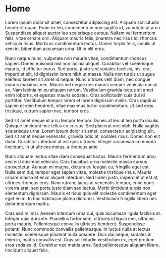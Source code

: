# Home

Lorem ipsum dolor sit amet, consectetur adipiscing elit. Aliquam sollicitudin hendrerit quam. Proin ex leo, condimentum non sagittis id, vulputate at arcu. Suspendisse aliquet auctor leo scelerisque cursus. Nullam vel fermentum felis, vitae ornare orci. Aliquam mauris felis, pharetra nec risus id, rhoncus vehicula risus. Morbi ac condimentum lectus. Donec turpis felis, iaculis ut sem in, bibendum accumsan urna. Ut in elit eros.

Nunc neque nunc, vulputate non mauris vitae, condimentum rhoncus sapien. Donec euismod nisl non lacinia aliquet. Curabitur vel scelerisque mauris, id efficitur purus. Sed porta, justo sed sodales facilisis, nisl erat imperdiet elit, id dignissim lorem nibh ut massa. Nulla non turpis ut augue eleifend laoreet sit amet id neque. Nunc ultrices velit diam, nec congue mauris maximus nec. Mauris vel neque nec mauris semper vehicula non at ex. Nam lacinia mi eu aliquam rutrum. Vestibulum gravida lectus sit amet enim lobortis, et egestas mauris sodales. Cras sollicitudin quis dui id porttitor. Vestibulum tempor lorem et lorem dignissim mollis. Cras dapibus sapien et sem hendrerit, vitae maximus tortor condimentum. Ut sed eros tristique, rutrum sapien nec, tempor eros.

Sed sit amet neque id arcu tempor tempor. Donec at leo ut leo porta iaculis. Quisque tincidunt nec tellus eu cursus. Sed placerat orci nibh. Nulla sagittis scelerisque urna. Lorem ipsum dolor sit amet, consectetur adipiscing elit. Sed sit amet neque venenatis, gravida odio at, sodales risus. Donec non elit dolor. Curabitur interdum at est quis ultrices. Integer accumsan commodo tincidunt. In ut ultrices metus, a rhoncus ante.

Nunc aliquam lectus vitae diam consequat luctus. Mauris fermentum arcu sed nisl euismod vehicula. Cras faucibus urna molestie massa cursus consectetur. Aenean mi magna, dictum eu feugiat eu, fringilla eget est. Nulla sem dui, tempor eget sapien vitae, molestie tristique risus. Mauris ornare massa et enim aliquet interdum. Sed lorem justo, imperdiet at est at, ultrices rhoncus eros. Nam rutrum, lacus at venenatis tempor, enim nunc viverra erat, sed porta justo diam sed lectus. Morbi tincidunt turpis non elementum dignissim. Mauris et risus quis elit molestie condimentum eget eget enim. In hac habitasse platea dictumst. Vestibulum fringilla libero nec dolor interdum mattis.

Cras sed mi nisi. Aenean interdum urna dui, quis accumsan ligula facilisis at. Integer quis dui ante. Phasellus tortor sem, ultricies id ligula nec, ultricies porta mauris. Pellentesque convallis ultricies hendrerit. Suspendisse potenti. Nunc commodo convallis pellentesque. In luctus nulla at lectus molestie, scelerisque placerat nulla posuere. Duis dui neque, sodales in enim in, mattis convallis est. Cras sollicitudin vestibulum ex, eget pretium eros sodales id. Curabitur nec mattis urna. Sed pellentesque aliquam libero, tincidunt aliquet felis. 